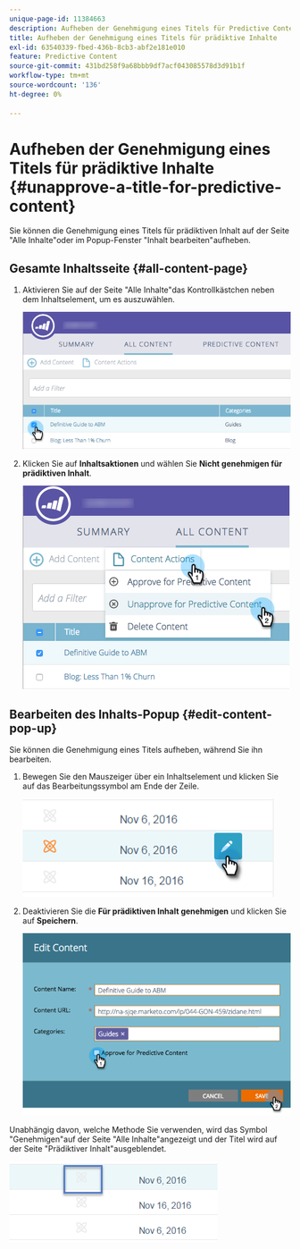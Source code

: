 ```yaml
---
unique-page-id: 11384663
description: Aufheben der Genehmigung eines Titels für Predictive Content - Marketo Docs - Produktdokumentation
title: Aufheben der Genehmigung eines Titels für prädiktive Inhalte
exl-id: 63540339-fbed-436b-8cb3-abf2e181e010
feature: Predictive Content
source-git-commit: 431bd258f9a68bbb9df7acf043085578d3d91b1f
workflow-type: tm+mt
source-wordcount: '136'
ht-degree: 0%

---
```


# Aufheben der Genehmigung eines Titels für prädiktive Inhalte {#unapprove-a-title-for-predictive-content}

Sie können die Genehmigung eines Titels für prädiktiven Inhalt auf der Seite &quot;Alle Inhalte&quot;oder im Popup-Fenster &quot;Inhalt bearbeiten&quot;aufheben.

## Gesamte Inhaltsseite {#all-content-page}

1. Aktivieren Sie auf der Seite &quot;Alle Inhalte&quot;das Kontrollkästchen neben dem Inhaltselement, um es auszuwählen.

   ![](assets/image2017-10-3-9-3a18-3a38.png)

1. Klicken Sie auf **Inhaltsaktionen** und wählen Sie **Nicht genehmigen für prädiktiven Inhalt**.

   ![](assets/image2017-10-3-9-3a19-3a20.png)

## Bearbeiten des Inhalts-Popup {#edit-content-pop-up}

Sie können die Genehmigung eines Titels aufheben, während Sie ihn bearbeiten.

1. Bewegen Sie den Mauszeiger über ein Inhaltselement und klicken Sie auf das Bearbeitungssymbol am Ende der Zeile.

   ![](assets/click-icon-hand.png)

1. Deaktivieren Sie die **Für prädiktiven Inhalt genehmigen** und klicken Sie auf **Speichern**.

   ![](assets/image2017-10-3-9-3a20-3a17.png)

Unabhängig davon, welche Methode Sie verwenden, wird das Symbol &quot;Genehmigen&quot;auf der Seite &quot;Alle Inhalte&quot;angezeigt und der Titel wird auf der Seite &quot;Prädiktiver Inhalt&quot;ausgeblendet.

![](assets/unapprove-content-no-icon.png)
